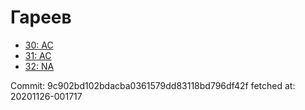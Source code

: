# Гареев
- [30: AC](30.md)
- [31: AC](31.md)
- [32: NA](32.md)

Commit: 9c902bd102bdacba0361579dd83118bd796df42f
 fetched at: 20201126-001717
